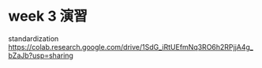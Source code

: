 # week 3 演習

standardization https://colab.research.google.com/drive/1SdG_iRtUEfmNq3RO6h2RPjjA4g_bZaJb?usp=sharing
